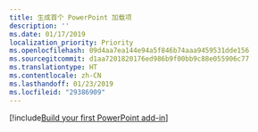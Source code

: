 ```yaml
---
title: 生成首个 PowerPoint 加载项
description: ''
ms.date: 01/17/2019
localization_priority: Priority
ms.openlocfilehash: 09d4aa7ea144e94a5f846b74aaa9459531dde156
ms.sourcegitcommit: d1aa7201820176ed986b9f00bb9c88e055906c77
ms.translationtype: HT
ms.contentlocale: zh-CN
ms.lasthandoff: 01/23/2019
ms.locfileid: "29386909"
---
```

[!include[Build your first PowerPoint add-in](../includes/file-get-started-powerpoint.md)]
